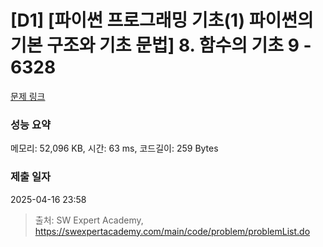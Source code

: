 # [D1] [파이썬 프로그래밍 기초(1) 파이썬의 기본 구조와 기초 문법] 8. 함수의 기초 9 - 6328 

[문제 링크](https://swexpertacademy.com/main/code/problem/problemDetail.do?contestProbId=AWcWMay65eIDFAU4) 

### 성능 요약

메모리: 52,096 KB, 시간: 63 ms, 코드길이: 259 Bytes

### 제출 일자

2025-04-16 23:58



> 출처: SW Expert Academy, https://swexpertacademy.com/main/code/problem/problemList.do